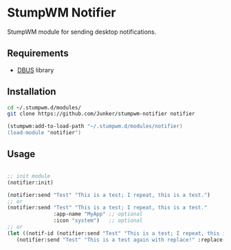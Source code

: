# StumpWM Notifier

StumpWM module for sending desktop notifications.

## Requirements

- [DBUS](https://github.com/death/dbus) library

## Installation

```bash
cd ~/.stumpwm.d/modules/
git clone https://github.com/Junker/stumpwm-notifier notifier
```

```lisp
(stumpwm:add-to-load-path "~/.stumpwm.d/modules/notifier)
(load-module "notifier")
```

## Usage

```lisp

;; init module
(notifier:init)

(notifier:send "Test" "This is a test; I repeat, this is a test.")
;; or
(notifier:send "Test" "This is a test; I repeat, this is a test."
               :app-name "MyApp" ;; optional
               :icon "system")   ;; optional
;; or
(let ((notif-id (notifier:send "Test" "This is a test; I repeat, this is a test.")))
   (notifier:send "Test" "This is a test again with replace!" :replace-id notif-id))
```
